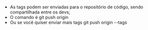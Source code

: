 * As tags podem ser enviadas para o repositório de código, sendo compartilhada entre os devs;
* O comando é git push origin
* Ou se você quiser enviar mais tags git push origin --tags
